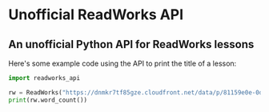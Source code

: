 # Unofficial ReadWorks API
An unofficial Python API for ReadWorks lessons
---
Here's some example code using the API to print the title of a lesson:
```python
import readworks_api

rw = ReadWorks("https://dnmkr7tf85gze.cloudfront.net/data/p/81159e0e-0d97-43f8-a0f5-c3718305e708_0031")
print(rw.word_count())
```
